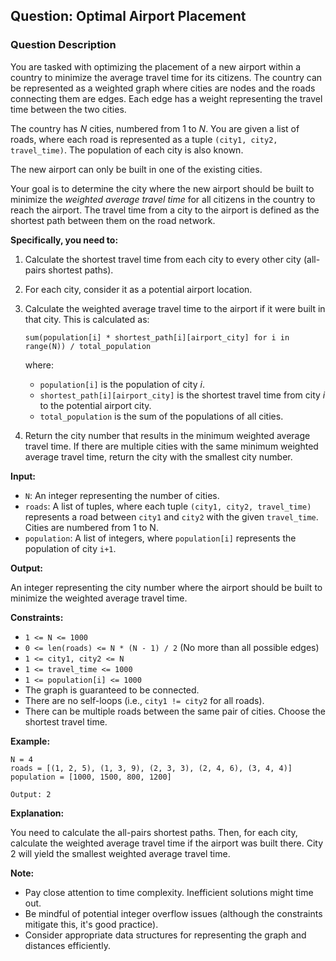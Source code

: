## Question: Optimal Airport Placement

### Question Description

You are tasked with optimizing the placement of a new airport within a country to minimize the average travel time for its citizens. The country can be represented as a weighted graph where cities are nodes and the roads connecting them are edges. Each edge has a weight representing the travel time between the two cities.

The country has *N* cities, numbered from 1 to *N*. You are given a list of roads, where each road is represented as a tuple `(city1, city2, travel_time)`. The population of each city is also known.

The new airport can only be built in one of the existing cities.

Your goal is to determine the city where the new airport should be built to minimize the *weighted average travel time* for all citizens in the country to reach the airport. The travel time from a city to the airport is defined as the shortest path between them on the road network.

**Specifically, you need to:**

1.  Calculate the shortest travel time from each city to every other city (all-pairs shortest paths).
2.  For each city, consider it as a potential airport location.
3.  Calculate the weighted average travel time to the airport if it were built in that city. This is calculated as:

    `sum(population[i] * shortest_path[i][airport_city] for i in range(N)) / total_population`

    where:

    *   `population[i]` is the population of city *i*.
    *   `shortest_path[i][airport_city]` is the shortest travel time from city *i* to the potential airport city.
    *   `total_population` is the sum of the populations of all cities.
4.  Return the city number that results in the minimum weighted average travel time. If there are multiple cities with the same minimum weighted average travel time, return the city with the smallest city number.

**Input:**

*   `N`: An integer representing the number of cities.
*   `roads`: A list of tuples, where each tuple `(city1, city2, travel_time)` represents a road between `city1` and `city2` with the given `travel_time`.  Cities are numbered from 1 to N.
*   `population`: A list of integers, where `population[i]` represents the population of city `i+1`.

**Output:**

An integer representing the city number where the airport should be built to minimize the weighted average travel time.

**Constraints:**

*   `1 <= N <= 1000`
*   `0 <= len(roads) <= N * (N - 1) / 2`  (No more than all possible edges)
*   `1 <= city1, city2 <= N`
*   `1 <= travel_time <= 1000`
*   `1 <= population[i] <= 1000`
*   The graph is guaranteed to be connected.
*   There are no self-loops (i.e., `city1 != city2` for all roads).
*   There can be multiple roads between the same pair of cities. Choose the shortest travel time.

**Example:**

```
N = 4
roads = [(1, 2, 5), (1, 3, 9), (2, 3, 3), (2, 4, 6), (3, 4, 4)]
population = [1000, 1500, 800, 1200]

Output: 2
```

**Explanation:**

You need to calculate the all-pairs shortest paths. Then, for each city, calculate the weighted average travel time if the airport was built there.  City 2 will yield the smallest weighted average travel time.

**Note:**

*   Pay close attention to time complexity. Inefficient solutions might time out.
*   Be mindful of potential integer overflow issues (although the constraints mitigate this, it's good practice).
*   Consider appropriate data structures for representing the graph and distances efficiently.
